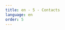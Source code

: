 ```yaml
---
title: en - 5 - Contacts
language: en
order: 5
---
```

<div id="map_canvas"></div>
<script>
let map;
function initMap() {
  map = new google.maps.Map(document.getElementById("map"), {
    center: { lat: -34.397, lng: 150.644 },
    zoom: 8,
  });
}
</script>

